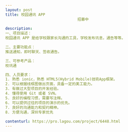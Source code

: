 ```yaml
---                
layout: post       
title: 校园通讯 APP
                                招募中
           
description: 
一、项目描述：
校园通讯 APP 是给学校跟家长沟通的工具，学校发布讯息，通告等等。

二、主要功能点：
推送通知，即时聊天、签收通告。

三、可参考产品：
校讯通

四、人员要求：
1. 熟悉 ionic，熟悉 HTML5(Hybrid Mobile)技術App框架。
2. 可以根据线框图做出页面，具备一定的美工能力。
3. 有做过大型项目的开发经验。
4. 懂得使用 Git 或者 SVN。
5. 良好的编程习惯，需要写注释。
6. 可以提供过往的项目的演示的优先。
7. 良好的沟通能力和契约精神。
8. 方便沟通，深圳专家优先
     
contenturl: https://pro.lagou.com/project/6448.html      
---                 
```

